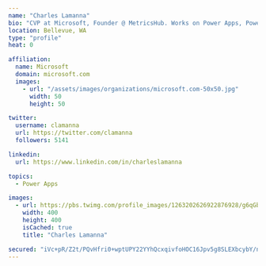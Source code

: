 ```yaml
---
name: "Charles Lamanna"
bio: "CVP at Microsoft, Founder @ MetricsHub. Works on Power Apps, Power Automate, Power Virtual Agent, Common Data Service and Dynamics 365."
location: Bellevue, WA
type: "profile"
heat: 0

affiliation:
  name: Microsoft
  domain: microsoft.com
  images:
    - url: "/assets/images/organizations/microsoft.com-50x50.jpg"
      width: 50
      height: 50

twitter:
  username: clamanna
  url: https://twitter.com/clamanna
  followers: 5141

linkedin:
  url: https://www.linkedin.com/in/charleslamanna

topics:
  - Power Apps

images:
  - url: https://pbs.twimg.com/profile_images/1263202626922876928/g6qGbHZ-_400x400.jpg
    width: 400
    height: 400
    isCached: true
    title: "Charles Lamanna"

secured: "iVc+pR/Z2t/PQvHfri0+wptUPY22YYhQcxqivfoHOC16Jpv5g8SLEXbcybY/nI2QTN6jg4v2QD7hl/awScfX+R4gLqCuKKU7Q77muMOhOqLOrvgQ28Cgjidgca85/1AsrkCv26CbzrdGUvfibO+swC9uKQi6sZ2UG9PsYx2PgYkGE0PiBSwFDeDHTvaBMku4myt+zU2oZ1g3wYSz6WkGRnTG7xsmJFJshI9eNAekd3j6N8egA3cH9UEVkhidF17G3jKxd3Z3s/UGbsfDfprh3imISn6jMkVKOVl6QCZz6XcQe1zZ7J5w9LxJueDgHwBUekHepXv12PXxZTPpLvmA7TX/UZas2m1BJxI7Cd4jlVJbcGmXwHwCmjHpRZDo25VlpXx4zsk+n6Sl43WYV37t9s+OADgM/TTfHP53ljaaSLs=;tMamyn7+e/lvasbc2uBs6g=="
---
```


